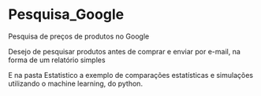 # Pesquisa_Google
Pesquisa de preços de produtos no Google


Desejo de pesquisar produtos antes de comprar e enviar por e-mail, na forma de um relatório simples

E na pasta Estatistico a exemplo de comparações estatísticas e simulações utilizando o machine learning, do python. 

